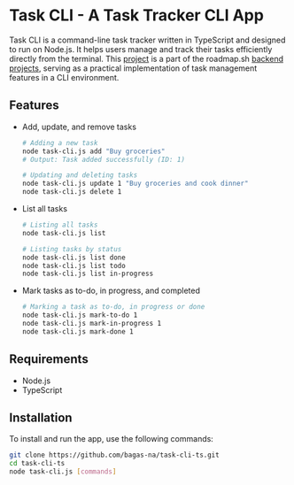 # Task CLI - A Task Tracker CLI App

Task CLI is a command-line task tracker written in TypeScript and designed to run on Node.js. It helps users manage and track their tasks efficiently directly from the terminal. This [project](https://roadmap.sh/projects/task-tracker) is a part of the roadmap.sh [backend projects](https://roadmap.sh/projects?g=backend), serving as a practical implementation of task management features in a CLI environment.

## Features
- Add, update, and remove tasks
  ```bash
  # Adding a new task
  node task-cli.js add "Buy groceries"
  # Output: Task added successfully (ID: 1)

  # Updating and deleting tasks
  node task-cli.js update 1 "Buy groceries and cook dinner"
  node task-cli.js delete 1
  ```
- List all tasks
  ```bash
  # Listing all tasks
  node task-cli.js list

  # Listing tasks by status
  node task-cli.js list done
  node task-cli.js list todo
  node task-cli.js list in-progress
  ```
- Mark tasks as to-do, in progress, and completed
  ```bash
  # Marking a task as to-do, in progress or done
  node task-cli.js mark-to-do 1
  node task-cli.js mark-in-progress 1
  node task-cli.js mark-done 1
  ```

## Requirements
- Node.js
- TypeScript

## Installation
To install and run the app, use the following commands:

```bash
git clone https://github.com/bagas-na/task-cli-ts.git
cd task-cli-ts
node task-cli.js [commands]
```
